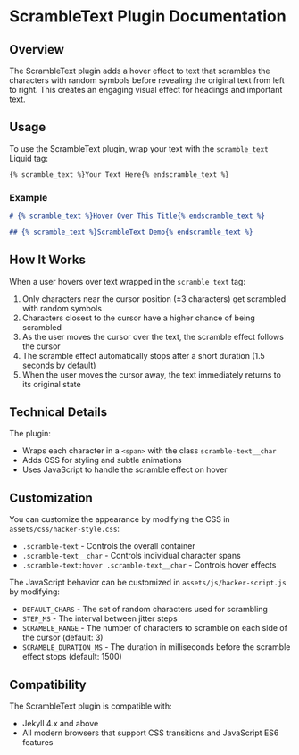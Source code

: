 # ScrambleText Plugin Documentation

## Overview

The ScrambleText plugin adds a hover effect to text that scrambles the characters with random symbols before revealing the original text from left to right. This creates an engaging visual effect for headings and important text.

## Usage

To use the ScrambleText plugin, wrap your text with the `scramble_text` Liquid tag:

```markdown
{% scramble_text %}Your Text Here{% endscramble_text %}
```

### Example

```markdown
# {% scramble_text %}Hover Over This Title{% endscramble_text %}

## {% scramble_text %}ScrambleText Demo{% endscramble_text %}
```

## How It Works

When a user hovers over text wrapped in the `scramble_text` tag:

1. Only characters near the cursor position (±3 characters) get scrambled with random symbols
2. Characters closest to the cursor have a higher chance of being scrambled
3. As the user moves the cursor over the text, the scramble effect follows the cursor
4. The scramble effect automatically stops after a short duration (1.5 seconds by default)
5. When the user moves the cursor away, the text immediately returns to its original state

## Technical Details

The plugin:

- Wraps each character in a `<span>` with the class `scramble-text__char`
- Adds CSS for styling and subtle animations
- Uses JavaScript to handle the scramble effect on hover

## Customization

You can customize the appearance by modifying the CSS in `assets/css/hacker-style.css`:

- `.scramble-text` - Controls the overall container
- `.scramble-text__char` - Controls individual character spans
- `.scramble-text:hover .scramble-text__char` - Controls hover effects

The JavaScript behavior can be customized in `assets/js/hacker-script.js` by modifying:

- `DEFAULT_CHARS` - The set of random characters used for scrambling
- `STEP_MS` - The interval between jitter steps
- `SCRAMBLE_RANGE` - The number of characters to scramble on each side of the cursor (default: 3)
- `SCRAMBLE_DURATION_MS` - The duration in milliseconds before the scramble effect stops (default: 1500)

## Compatibility

The ScrambleText plugin is compatible with:

- Jekyll 4.x and above
- All modern browsers that support CSS transitions and JavaScript ES6 features